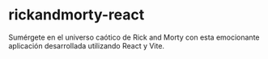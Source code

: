 # rickandmorty-react
Sumérgete en el universo caótico de Rick and Morty con esta emocionante aplicación desarrollada utilizando React y Vite.
